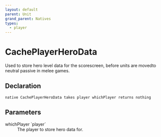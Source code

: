 ```yaml
---
layout: default
parent: Unit
grand_parent: Natives
types:
  - player
---
```


# CachePlayerHeroData
Used to store hero level data for the scorescreen, before units are movedto neutral passive in melee games.

## Declaration

```
native CachePlayerHeroData takes player whichPlayer returns nothing
```

## Parameters
<dl>
  <dt>whichPlayer `player`</dt>
  <dd>The player to store hero data for.</dd>
</dl>